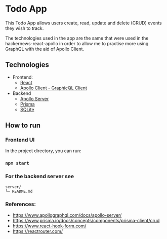 # Todo App
This Todo App allows users create, read, update and delete (CRUD) events they wish to track.

The technologies used in the app are the same that were used in the hackernews-react-apollo in order to allow
me to practise more using GraphQL with the aid of Apollo Client.

## Technologies
* Frontend:
    * [React](https://reactjs.org/)
    * [Apollo Client - GraphicQL Client](https://www.apollographql.com/docs/react)
* Backend
    * [Apollo Server](https://www.apollographql.com/docs/apollo-server)
    * [Prisma](https://www.prisma.io/apollo)
    * [SQLite](https://www.sqlite.org/index.html)

## How to run
### Frontend UI
In the project directory, you can run:

### `npm start`

### For the backend server see 
```
server/
└─ README.md
```

### References:
* https://www.apollographql.com/docs/apollo-server/
* https://www.prisma.io/docs/concepts/components/prisma-client/crud
* https://www.react-hook-form.com/
* https://reactrouter.com/
